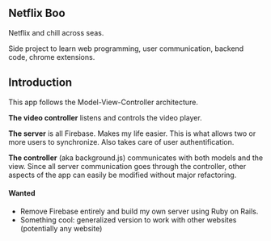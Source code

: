 Netflix Boo
------------------------------
Netflix and chill across seas.

Side project to learn web programming, user communication, backend code, chrome extensions.

## Introduction

This app follows the Model-View-Controller architecture.

**The video controller** listens and controls the video player.

**The server** is all Firebase. Makes my life easier. This is what allows two or more users to synchronize. Also takes care of user authentification.

**The controller** (aka background.js) communicates with both models and the view. Since all server communication goes through the controller, other aspects of the app can easily be modified without major refactoring.

#### Wanted
- Remove Firebase entirely and build my own server using Ruby on Rails.
- Something cool: generalized version to work with other websites (potentially any website)
